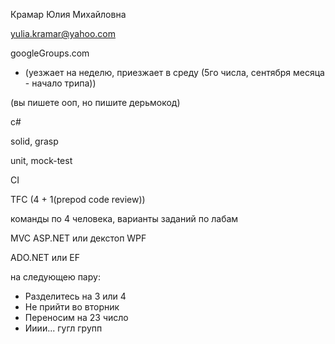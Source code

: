 Крамар Юлия Михайловна

yulia.kramar@yahoo.com

googleGroups.com

- (уезжает на неделю, приезжает в среду (5го числа, сентября месяца - начало трипа))

(вы пишете ооп, но пишите дерьмокод)

c#

solid, grasp

unit, mock-test

CI

TFC (4 + 1(prepod code review))

команды по 4 человека, варианты заданий по лабам

MVC ASP.NET или декстоп WPF

ADO.NET или EF

на следующею пару:
- Разделитесь на 3 или 4
- Не прийти во вторник
- Переносим на 23 число
- Ииии... гугл групп